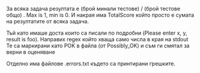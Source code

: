 За всяка задача резултата е (брой минали тестове) / (брой тестове общо) . Max is 1, min is 0.
И накрая има TotalScore който просто е сумата на резултатите от всяка задача.

Тъй като имаше доста които са писали по подробни (Please enter x, y, result is foo). Направих regex който хваща само числа в края на stdout
Те са маркирани като POK в файла (от Possibly_OK) и съм ги смятал за верни в оценяване

Отделно има файлове <FactultyNumber>.errors.txt където са принтирани грешките. 